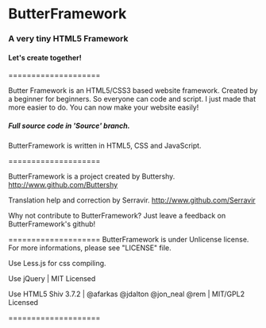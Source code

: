 
# ButterFramework

### A very tiny HTML5 Framework

#### Let's create together!

====================

Butter Framework is an HTML5/CSS3 based website framework. Created by a beginner for beginners.
So everyone can code and script. I just made that more easier to do.
You can now make your website easily!

##### Full source code in 'Source' branch.

ButterFramework is written in HTML5, CSS and JavaScript.

====================

ButterFramework is a project created by Buttershy.
http://www.github.com/Buttershy

Translation help and correction by Serravir.
http://www.github.com/Serravir

Why not contribute to ButterFramework? Just leave a feedback on ButterFramework's github!

====================
ButterFramework is under Unlicense license. For more informations, please see "LICENSE" file.

Use Less.js for css compiling.

Use jQuery | MIT Licensed

Use HTML5 Shiv 3.7.2 | @afarkas @jdalton @jon_neal @rem | MIT/GPL2 Licensed

====================
